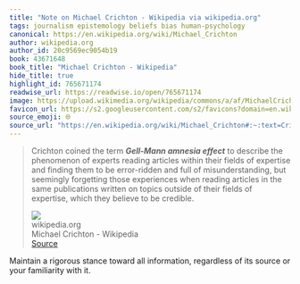 ```yaml
---
title: "Note on Michael Crichton - Wikipedia via wikipedia.org"
tags: journalism epistemology beliefs bias human-psychology
canonical: https://en.wikipedia.org/wiki/Michael_Crichton
author: wikipedia.org
author_id: 20c9569ec9054b19
book: 43671648
book_title: "Michael Crichton - Wikipedia"
hide_title: true
highlight_id: 765671174
readwise_url: https://readwise.io/open/765671174
image: https://upload.wikimedia.org/wikipedia/commons/a/af/MichaelCrichton_2.jpg
favicon_url: https://s2.googleusercontent.com/s2/favicons?domain=en.wikipedia.org
source_emoji: 🌐
source_url: "https://en.wikipedia.org/wiki/Michael_Crichton#:~:text=Crichton%20coined%20the,to%20be%20credible."
---
```


> Crichton coined the term ***Gell-Mann amnesia effect*** to describe the phenomenon of experts reading articles within their fields of expertise and finding them to be error-ridden and full of misunderstanding, but seemingly forgetting those experiences when reading articles in the same publications written on topics outside of their fields of expertise, which they believe to be credible.
> <div class="quoteback-footer"><div class="quoteback-avatar"><img class="mini-favicon" src="https://s2.googleusercontent.com/s2/favicons?domain=en.wikipedia.org"></div><div class="quoteback-metadata"><div class="metadata-inner"><span style="display:none">FROM:</span><div aria-label="wikipedia.org" class="quoteback-author"> wikipedia.org</div><div aria-label="Michael Crichton - Wikipedia" class="quoteback-title"> Michael Crichton - Wikipedia</div></div></div><div class="quoteback-backlink"><a target="_blank" aria-label="go to the full text of this quotation" rel="noopener" href="https://en.wikipedia.org/wiki/Michael_Crichton#:~:text=Crichton%20coined%20the,to%20be%20credible." class="quoteback-arrow"> Source</a></div></div>

Maintain a rigorous stance toward all information, regardless of its source or your familiarity with it.